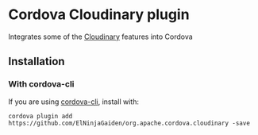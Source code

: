 # Cordova Cloudinary plugin

Integrates some of the [Cloudinary](http://cloudinary.com/) features into Cordova

## Installation

### With cordova-cli

If you are using [cordova-cli](https://github.com/apache/cordova-cli), install
with:

    cordova plugin add https://github.com/ElNinjaGaiden/org.apache.cordova.cloudinary -save
